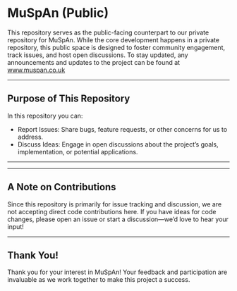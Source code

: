 # MuSpAn (Public)

This repository serves as the public-facing counterpart to our private repository for MuSpAn. While the core development happens in a private repository, this public space is designed to foster community engagement, track issues, and host open discussions. To stay updated, any announcements and updates to the project can be found at www.muspan.co.uk



---

## Purpose of This Repository

In this repository you can:
- Report Issues: Share bugs, feature requests, or other concerns for us to address.
- Discuss Ideas: Engage in open discussions about the project’s goals, implementation, or potential applications.


---



---

## A Note on Contributions
Since this repository is primarily for issue tracking and discussion, we are not accepting direct code contributions here. If you have ideas for code changes, please open an issue or start a discussion—we’d love to hear your input!

---

## Thank You!
Thank you for your interest in MuSpAn! Your feedback and participation are invaluable as we work together to make this project a success.
